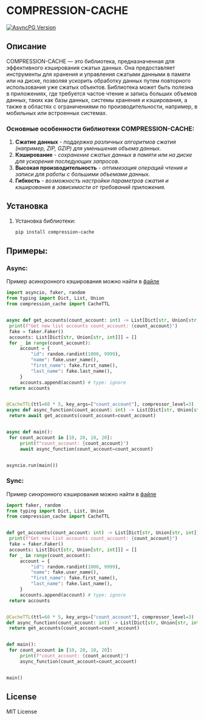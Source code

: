 # COMPRESSION-CACHE


[![AsyncPG Version](https://img.shields.io/pypi/v/compression-cache.svg)](https://pypi.python.org/pypi/compression-cache)


## Описание
COMPRESSION-CACHE — это библиотека, предназначенная для эффективного кэширования сжатых данных. Она предоставляет инструменты для хранения и управления сжатыми данными в памяти или на диске, позволяя ускорить обработку данных путем повторного использования уже сжатых объектов. Библиотека может быть полезна в приложениях, где требуется частое чтение и запись больших объемов данных, таких как базы данных, системы хранения и кэширования, а также в областях с ограничениями по производительности, например, в мобильных или встроенных системах.

### Основные особенности библиотеки COMPRESSION-CACHE:
   1. **Сжатие данных** - _поддержка различных алгоритмов сжатия (например, ZIP, GZIP) для уменьшения объема данных._
   2. **Кэширование** - _сохранение сжатых данных в памяти или на диске для ускорения последующих запросов._
   3. **Высокая производительность** - _оптимизация операций чтения и записи для работы с большими объемами данных._
   4. **Гибкость** - _возможность настройки параметров сжатия и кэширования в зависимости от требований приложения._


## Установка
1. Установка библиотеки:
   ```bash
   pip install compression-cache

## Примеры:

### Async:
Пример асинхронного кэширования можно найти в [файле](https://github.com/AMarsel2551/compression-cache/blob/main/examples/example_async.py)
   ```python
import asyncio, faker, random
from typing import Dict, List, Union
from compression_cache import CacheTTL


async def get_accounts(count_account: int) -> List[Dict[str, Union[str, int]]]:
    print(f"Get new list accounts count_account: {count_account}")
    fake = faker.Faker()
    accounts: List[Dict[str, Union[str, int]]] = []
    for _ in range(count_account):
        account = {
            "id": random.randint(1000, 9999),
            "name": fake.user_name(),
            "first_name": fake.first_name(),
            "last_name": fake.last_name(),
        }
        accounts.append(account) # type: ignore
    return accounts


@CacheTTL(ttl=60 * 5, key_args=["count_account"], compressor_level=3)
async def async_function(count_account: int) -> List[Dict[str, Union[str, int]]]:
    return await get_accounts(count_account=count_account)


async def main():
    for count_account in [10, 20, 10, 20]:
        print(f"count_account: {count_account}")
        await async_function(count_account=count_account)


asyncio.run(main())

   ```


### Sync:
Пример синхронного кэширования можно найти в [файле](https://github.com/AMarsel2551/compression-cache/blob/main/examples/example_sync.py)
   ```python
import faker, random
from typing import Dict, List, Union
from compression_cache import CacheTTL


def get_accounts(count_account: int) -> List[Dict[str, Union[str, int]]]:
    print(f"Get new list accounts count_account: {count_account}")
    fake = faker.Faker()
    accounts: List[Dict[str, Union[str, int]]] = []
    for _ in range(count_account):
        account = {
            "id": random.randint(1000, 9999),
            "name": fake.user_name(),
            "first_name": fake.first_name(),
            "last_name": fake.last_name(),
        }
        accounts.append(account) # type: ignore
    return accounts


@CacheTTL(ttl=60 * 5, key_args=["count_account"], compressor_level=3)
def async_function(count_account: int) -> List[Dict[str, Union[str, int]]]:
    return get_accounts(count_account=count_account)


def main():
    for count_account in [10, 20, 10, 20]:
        print(f"count_account: {count_account}")
        async_function(count_account=count_account)


main()

```


License
-------

MIT License